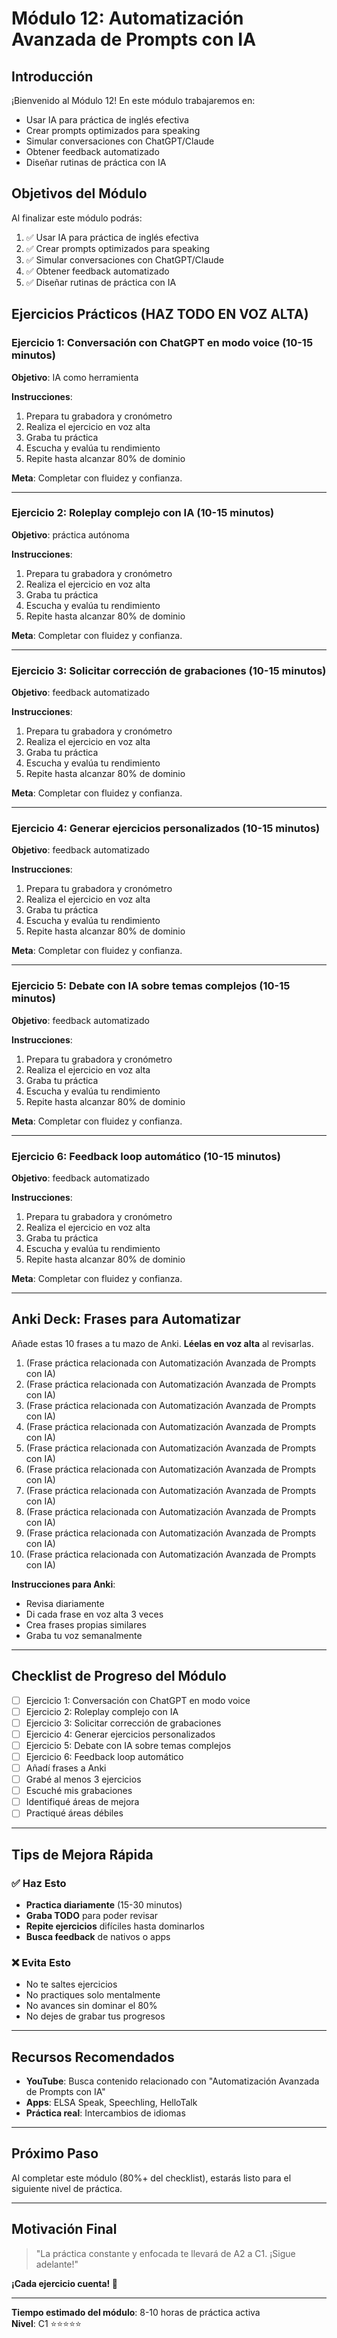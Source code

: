 # Módulo 12: Automatización Avanzada de Prompts con IA

## Introducción

¡Bienvenido al Módulo 12! En este módulo trabajaremos en:

- Usar IA para práctica de inglés efectiva
- Crear prompts optimizados para speaking
- Simular conversaciones con ChatGPT/Claude
- Obtener feedback automatizado
- Diseñar rutinas de práctica con IA

## Objetivos del Módulo

Al finalizar este módulo podrás:

1. ✅ Usar IA para práctica de inglés efectiva
2. ✅ Crear prompts optimizados para speaking
3. ✅ Simular conversaciones con ChatGPT/Claude
4. ✅ Obtener feedback automatizado
5. ✅ Diseñar rutinas de práctica con IA

## Ejercicios Prácticos (HAZ TODO EN VOZ ALTA)

### Ejercicio 1: Conversación con ChatGPT en modo voice (10-15 minutos)

**Objetivo**: IA como herramienta

**Instrucciones**:
1. Prepara tu grabadora y cronómetro
2. Realiza el ejercicio en voz alta
3. Graba tu práctica
4. Escucha y evalúa tu rendimiento
5. Repite hasta alcanzar 80% de dominio

**Meta**: Completar con fluidez y confianza.

---

### Ejercicio 2: Roleplay complejo con IA (10-15 minutos)

**Objetivo**:  práctica autónoma

**Instrucciones**:
1. Prepara tu grabadora y cronómetro
2. Realiza el ejercicio en voz alta
3. Graba tu práctica
4. Escucha y evalúa tu rendimiento
5. Repite hasta alcanzar 80% de dominio

**Meta**: Completar con fluidez y confianza.

---

### Ejercicio 3: Solicitar corrección de grabaciones (10-15 minutos)

**Objetivo**:  feedback automatizado

**Instrucciones**:
1. Prepara tu grabadora y cronómetro
2. Realiza el ejercicio en voz alta
3. Graba tu práctica
4. Escucha y evalúa tu rendimiento
5. Repite hasta alcanzar 80% de dominio

**Meta**: Completar con fluidez y confianza.

---

### Ejercicio 4: Generar ejercicios personalizados (10-15 minutos)

**Objetivo**:  feedback automatizado

**Instrucciones**:
1. Prepara tu grabadora y cronómetro
2. Realiza el ejercicio en voz alta
3. Graba tu práctica
4. Escucha y evalúa tu rendimiento
5. Repite hasta alcanzar 80% de dominio

**Meta**: Completar con fluidez y confianza.

---

### Ejercicio 5: Debate con IA sobre temas complejos (10-15 minutos)

**Objetivo**:  feedback automatizado

**Instrucciones**:
1. Prepara tu grabadora y cronómetro
2. Realiza el ejercicio en voz alta
3. Graba tu práctica
4. Escucha y evalúa tu rendimiento
5. Repite hasta alcanzar 80% de dominio

**Meta**: Completar con fluidez y confianza.

---

### Ejercicio 6: Feedback loop automático (10-15 minutos)

**Objetivo**:  feedback automatizado

**Instrucciones**:
1. Prepara tu grabadora y cronómetro
2. Realiza el ejercicio en voz alta
3. Graba tu práctica
4. Escucha y evalúa tu rendimiento
5. Repite hasta alcanzar 80% de dominio

**Meta**: Completar con fluidez y confianza.

---

## Anki Deck: Frases para Automatizar

Añade estas 10 frases a tu mazo de Anki. **Léelas en voz alta** al revisarlas.

1. (Frase práctica relacionada con Automatización Avanzada de Prompts con IA)
2. (Frase práctica relacionada con Automatización Avanzada de Prompts con IA)
3. (Frase práctica relacionada con Automatización Avanzada de Prompts con IA)
4. (Frase práctica relacionada con Automatización Avanzada de Prompts con IA)
5. (Frase práctica relacionada con Automatización Avanzada de Prompts con IA)
6. (Frase práctica relacionada con Automatización Avanzada de Prompts con IA)
7. (Frase práctica relacionada con Automatización Avanzada de Prompts con IA)
8. (Frase práctica relacionada con Automatización Avanzada de Prompts con IA)
9. (Frase práctica relacionada con Automatización Avanzada de Prompts con IA)
10. (Frase práctica relacionada con Automatización Avanzada de Prompts con IA)

**Instrucciones para Anki**:
- Revisa diariamente
- Di cada frase en voz alta 3 veces
- Crea frases propias similares
- Graba tu voz semanalmente

---

## Checklist de Progreso del Módulo

- [ ] Ejercicio 1: Conversación con ChatGPT en modo voice
- [ ] Ejercicio 2: Roleplay complejo con IA
- [ ] Ejercicio 3: Solicitar corrección de grabaciones
- [ ] Ejercicio 4: Generar ejercicios personalizados
- [ ] Ejercicio 5: Debate con IA sobre temas complejos
- [ ] Ejercicio 6: Feedback loop automático
- [ ] Añadí frases a Anki
- [ ] Grabé al menos 3 ejercicios
- [ ] Escuché mis grabaciones
- [ ] Identifiqué áreas de mejora
- [ ] Practiqué áreas débiles

---

## Tips de Mejora Rápida

### ✅ Haz Esto
- **Practica diariamente** (15-30 minutos)
- **Graba TODO** para poder revisar
- **Repite ejercicios** difíciles hasta dominarlos
- **Busca feedback** de nativos o apps

### ❌ Evita Esto
- No te saltes ejercicios
- No practiques solo mentalmente
- No avances sin dominar el 80%
- No dejes de grabar tus progresos

---

## Recursos Recomendados

- **YouTube**: Busca contenido relacionado con "Automatización Avanzada de Prompts con IA"
- **Apps**: ELSA Speak, Speechling, HelloTalk
- **Práctica real**: Intercambios de idiomas

---

## Próximo Paso

Al completar este módulo (80%+ del checklist), estarás listo para el siguiente nivel de práctica.

---

## Motivación Final

> "La práctica constante y enfocada te llevará de A2 a C1. ¡Sigue adelante!"

**¡Cada ejercicio cuenta! 🚀**

---

**Tiempo estimado del módulo**: 8-10 horas de práctica activa  
**Nivel**: C1 ⭐⭐⭐⭐⭐
